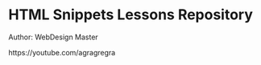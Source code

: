 <h1>HTML Snippets Lessons Repository</h1>
<p>Author: WebDesign Master</p>
<p>https://youtube.com/agragregra</p>